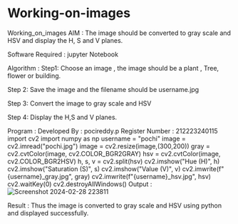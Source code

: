 # Working-on-images
Working_on_images
AIM :
The image should be converted to gray scale and HSV and display the H, S and V planes.

Software Required :
jupyter Notebook

Algorithm :
Step1:
Choose an image , the image should be a plant , Tree, flower or building.

Step 2:
Save the image and the filename should be username.jpg

Step 3:
Convert the image to gray scale and HSV

Step 4:
Display the H,S and V planes.

Program :
Developed By : pocireddy.p
Register Number : 212223240115
import cv2
import numpy as np
username = "pochi"
image = cv2.imread("pochi.jpg")
image = cv2.resize(image,(300,200))
gray = cv2.cvtColor(image, cv2.COLOR_BGR2GRAY)
hsv = cv2.cvtColor(image, cv2.COLOR_BGR2HSV)
h, s, v = cv2.split(hsv)
cv2.imshow("Hue (H)", h)
cv2.imshow("Saturation (S)", s)
cv2.imshow("Value (V)", v)
cv2.imwrite(f"{username}_gray.jpg", gray)
cv2.imwrite(f"{username}_hsv.jpg", hsv)
cv2.waitKey(0)
cv2.destroyAllWindows()
Output :
![Screenshot 2024-02-28 223811](https://github.com/pochireddyp/Working-on-images/assets/150232043/179886ef-bf07-4e11-9172-ff73f6e70961)


Result :
Thus the image is converted to gray scale and HSV using python and displayed successfully.
